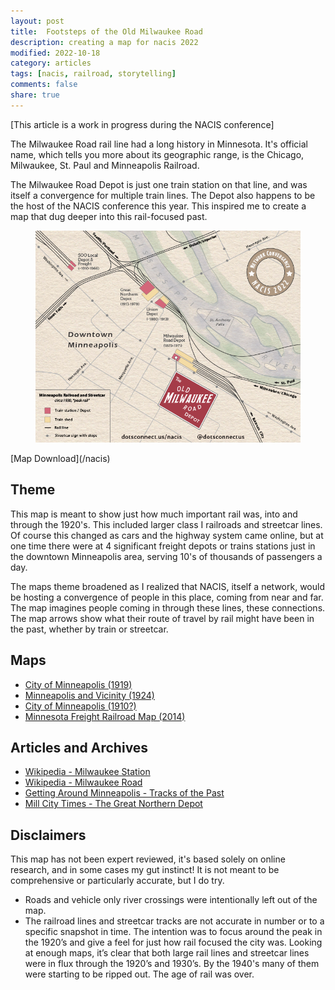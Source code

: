```yaml
---
layout: post
title:  Footsteps of the Old Milwaukee Road
description: creating a map for nacis 2022
modified: 2022-10-18
category: articles
tags: [nacis, railroad, storytelling]
comments: false
share: true
---
```


[This article is a work in progress during the NACIS conference]

The Milwaukee Road rail line had a long history in Minnesota.  It's official name, which tells you more about its geographic range, is the Chicago, Milwaukee, St. Paul and Minneapolis Railroad.

The Milwaukee Road Depot is just one train station on that line, and was itself a convergence for multiple train lines.   The Depot also happens to be the host of the NACIS conference this year.  This inspired me to create a map that dug deeper into this rail-focused past.

<figure class="half">
    <a href="/files/NacisDepotV2.png"><img src="/files/NacisDepotV2.png"></a>
    <figcaption></figcaption>
</figure>
[Map Download](/nacis)

## Theme
This map is meant to show just how much important rail was, into and through the 1920's.  This included larger class I railroads and streetcar lines.  Of course this changed as cars and the highway system came online, but at one time there were at 4 significant freight depots or trains stations just in the downtown Minneapolis area, serving 10's of thousands of passengers a day.

The maps theme broadened as I realized that NACIS, itself a network, would be hosting a convergence of people in this place, coming from near and far.  The map imagines people coming in through these lines, these connections. The map arrows show what their route of travel by rail might have been in the past, whether by train or streetcar.

## Maps
* [City of Minneapolis (1919)](http://geo.lib.umn.edu/twin_cities_maps/reference/map01453.jpg)
* [Minneapolis and Vicinity (1924)](https://www.davidrumsey.com/luna/servlet/detail/RUMSEY~8~1~201687~3000656:Minneapolis-and-Vicinity-?sort=Pub_List_No_InitialSort%2CPub_Date%2CPub_List_No%2CSeries_No&qvq=w4s:/where%2FMinneapolis%2B(Minn.);q:minneapolis;sort:Pub_List_No_InitialSort%2CPub_Date%2CPub_List_No%2CSeries_No;lc:RUMSEY~8~1&mi=33&trs=40)
* [City of Minneapolis (1910?)](https://archives.lib.umn.edu/repositories/22/resources/8875)
* [Minnesota Freight Railroad Map (2014)](https://www.ruralmn.org/wp-content/uploads/2015/01/MNRailMapShortlines.jpg)

## Articles and Archives
* [Wikipedia - Milwaukee Station](https://en.wikipedia.org/wiki/Minneapolis_station_(Milwaukee_Road))
* [Wikipedia - Milwaukee Road](https://en.wikipedia.org/wiki/Milwaukee_Road)
* [Getting Around Minneapolis - Tracks of the Past](https://gettingaroundmpls.wordpress.com/2011/11/16/tracks-of-the-past/)
* [Mill City Times - The Great Northern Depot](http://millcitytimes.com/news/the-great-northern-depot.html)

## Disclaimers
This map has not been expert reviewed, it's based solely on online research, and in some cases my gut instinct!  It is not meant to be comprehensive or particularly accurate, but I do try.

* Roads and vehicle only river crossings were intentionally left out of the map.
* The railroad lines and streetcar tracks are not accurate in number or to a specific snapshot in time.  The intention was to focus around the peak in the 1920’s and give a feel for just how rail focused the city was.  Looking at enough maps, it’s clear that both large rail lines and streetcar lines were in flux through the 1920’s and 1930’s.  By the 1940's many of them were starting to be ripped out.  The age of rail was over.

